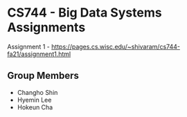 # CS744 - Big Data Systems Assignments

Assignment 1 - https://pages.cs.wisc.edu/~shivaram/cs744-fa21/assignment1.html


## Group Members
* Changho Shin
* Hyemin Lee
* Hokeun Cha
